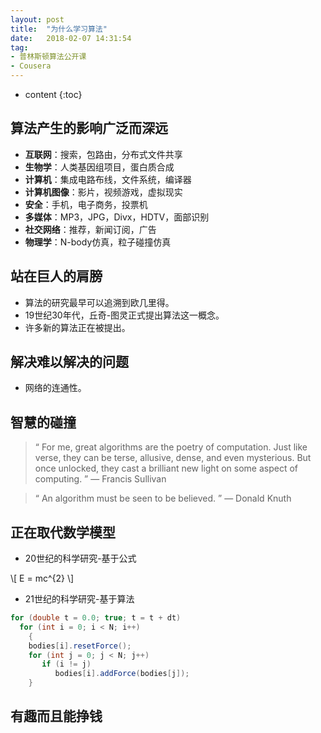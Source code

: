 ```yaml
---
layout: post
title:  "为什么学习算法"
date:   2018-02-07 14:31:54
tag:
- 普林斯顿算法公开课
- Cousera
---
```


* content
{:toc}

## 算法产生的影响广泛而深远 ##

- **互联网**：搜索，包路由，分布式文件共享
- **生物学**：人类基因组项目，蛋白质合成
- **计算机**：集成电路布线，文件系统，编译器
- **计算机图像**：影片，视频游戏，虚拟现实
- **安全**：手机，电子商务，投票机
- **多媒体**：MP3，JPG，Divx，HDTV，面部识别
- **社交网络**：推荐，新闻订阅，广告
- **物理学**：N-body仿真，粒子碰撞仿真



## 站在巨人的肩膀 ##
- 算法的研究最早可以追溯到欧几里得。
- 19世纪30年代，丘奇-图灵正式提出算法这一概念。
- 许多新的算法正在被提出。

## 解决难以解决的问题 ##
- 网络的连通性。

## 智慧的碰撞 ##
> “ For me, great algorithms are the poetry of computation. Just like verse, they can be terse, allusive, dense, and even mysterious. But once unlocked, they cast a brilliant new light on someaspect of computing. ” — Francis Sullivan

>  “ An algorithm must be seen to be believed. ” — Donald Knuth

## 正在取代数学模型 ##
- 20世纪的科学研究-基于公式

\\[ E = mc^{2} \\]


- 21世纪的科学研究-基于算法

~~~ java
for (double t = 0.0; true; t = t + dt)
  for (int i = 0; i < N; i++)
    {
    bodies[i].resetForce();
    for (int j = 0; j < N; j++)
       if (i != j)
          bodies[i].addForce(bodies[j]);
    }
~~~
## 有趣而且能挣钱 ##
